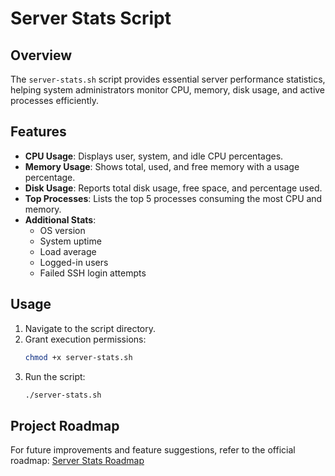 
# Server Stats Script

## Overview
The `server-stats.sh` script provides essential server performance statistics, helping system administrators monitor CPU, memory, disk usage, and active processes efficiently.

## Features
- **CPU Usage**: Displays user, system, and idle CPU percentages.
- **Memory Usage**: Shows total, used, and free memory with a usage percentage.
- **Disk Usage**: Reports total disk usage, free space, and percentage used.
- **Top Processes**: Lists the top 5 processes consuming the most CPU and memory.
- **Additional Stats**:
  - OS version
  - System uptime
  - Load average
  - Logged-in users
  - Failed SSH login attempts

## Usage
1. Navigate to the script directory.
2. Grant execution permissions:
   ```bash
   chmod +x server-stats.sh
   ```
3. Run the script:
   ```bash
   ./server-stats.sh
   ```
## Project Roadmap
For future improvements and feature suggestions, refer to the official roadmap:
[Server Stats Roadmap](https://roadmap.sh/projects/server-stats)


